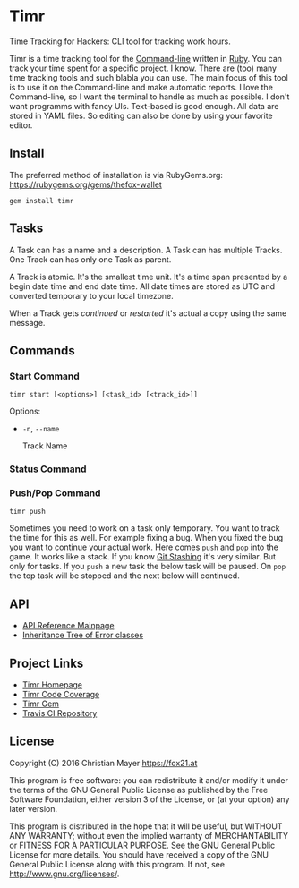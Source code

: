 # Timr

Time Tracking for Hackers: CLI tool for tracking work hours.

Timr is a time tracking tool for the [Command-line](https://en.wikipedia.org/wiki/Command-line_interface) written in [Ruby](https://www.ruby-lang.org/). You can track your time spent for a specific project. I know. There are (too) many time tracking tools and such blabla you can use. The main focus of this tool is to use it on the Command-line and make automatic reports. I love the Command-line, so I want the terminal to handle as much as possible. I don't want programms with fancy UIs. Text-based is good enough. All data are stored in YAML files. So editing can also be done by using your favorite editor.

## Install

The preferred method of installation is via RubyGems.org:  
<https://rubygems.org/gems/thefox-wallet>

	gem install timr

## Tasks

A Task can has a name and a description. A Task can has multiple Tracks. One Track can has only one Task as parent.

A Track is atomic. It's the smallest time unit. It's a time span presented by a begin date time and end date time. All date times are stored as UTC and converted temporary to your local timezone.

When a Track gets *continued* or *restarted* it's actual a copy using the same message.

## Commands

### Start Command

	timr start [<options>] [<task_id> [<track_id>]]

Options:

- `-n`, `--name`

	Track Name

### Status Command

### Push/Pop Command

	timr push

Sometimes you need to work on a task only temporary. You want to track the time for this as well. For example fixing a bug. When you fixed the bug you want to continue your actual work. Here comes `push` and `pop` into the game. It works like a stack. If you know [Git Stashing](https://git-scm.com/book/en/v1/Git-Tools-Stashing) it's very similar. But only for tasks. If you `push` a new task the below task will be paused. On `pop` the top task will be stopped and the next below will continued.

## API

- [API Reference Mainpage](https://timr.fox21.at/doc/)
- [Inheritance Tree of Error classes](https://timr.fox21.at/doc/TheFox/Timr/Error.html)

## Project Links

- [Timr Homepage](https://timr.fox21.at/)
- [Timr Code Coverage](https://timr.fox21.at/coverage/)
- [Timr Gem](https://rubygems.org/gems/timr)
- [Travis CI Repository](https://travis-ci.org/TheFox/timr)

## License

Copyright (C) 2016 Christian Mayer <https://fox21.at>

This program is free software: you can redistribute it and/or modify it under the terms of the GNU General Public License as published by the Free Software Foundation, either version 3 of the License, or (at your option) any later version.

This program is distributed in the hope that it will be useful, but WITHOUT ANY WARRANTY; without even the implied warranty of MERCHANTABILITY or FITNESS FOR A PARTICULAR PURPOSE. See the GNU General Public License for more details. You should have received a copy of the GNU General Public License along with this program. If not, see <http://www.gnu.org/licenses/>.

